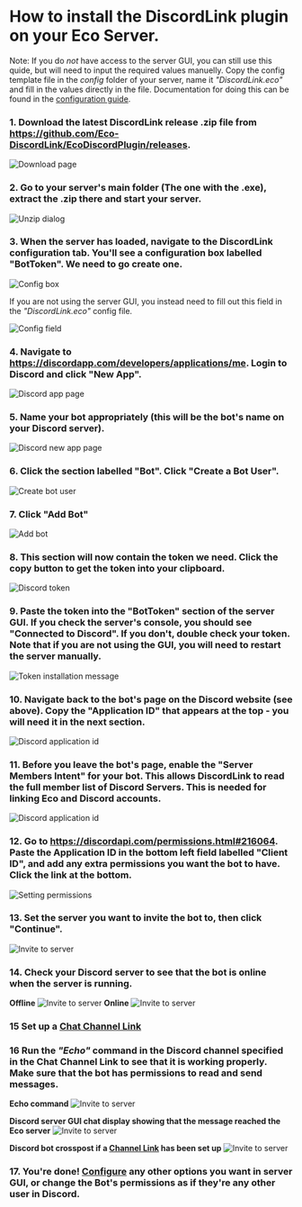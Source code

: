 # How to install the DiscordLink plugin on your Eco Server.

Note: If you do _*not*_ have access to the server GUI, you can still use this quide, but will need to input the required values manuelly. Copy the config template file in the _config_ folder of your server, name it _"DiscordLink.eco"_ and fill in the values directly in the file. Documentation for doing this can be found in the [configuration guide](ConfigurationNoGUI.md).

### 1. Download the latest DiscordLink release .zip file from <https://github.com/Eco-DiscordLink/EcoDiscordPlugin/releases>.

![Download page](images/installation/1.png)

### 2. Go to your server's main folder (The one with the .exe), extract the .zip there and start your server.

![Unzip dialog](images/installation/2.png)

### 3. When the server has loaded, navigate to the DiscordLink configuration tab. You'll see a configuration box labelled "BotToken". We need to go create one.

![Config box](images/installation/3_1.png)

If you are not using the server GUI, you instead need to fill out this field in the _"DiscordLink.eco"_ config file.

![Config field](images/installation/3_2.png)

### 4. Navigate to <https://discordapp.com/developers/applications/me>. Login to Discord and click "New App".

![Discord app page](images/installation/4.png)

### 5. Name your bot appropriately (this will be the bot's name on your Discord server).

![Discord new app page](images/installation/5.png)

### 6. Click the section labelled "Bot". Click "Create a Bot User".

![Create bot user](images/installation/6.png)

### 7. Click "Add Bot"

![Add bot](images/installation/7.png)

### 8. This section will now contain the token we need. Click the copy button to get the token into your clipboard.

![Discord token](images/installation/8.png)

### 9. Paste the token into the "BotToken" section of the server GUI. If you check the server's console, you should see "Connected to Discord". If you don't, double check your token. Note that if you are not using the GUI, you will need to restart the server manually.

![Token installation message](images/installation/9.png)

### 10. Navigate back to the bot's page on the Discord website (see above). Copy the "Application ID" that appears at the top - you will need it in the next section.

![Discord application id](images/installation/10.png)

### 11. Before you leave the bot's page, enable the "Server Members Intent" for your bot. This allows DiscordLink to read the full member list of Discord Servers. This is needed for linking Eco and Discord accounts.

![Discord application id](images/installation/11.png)

### 12. Go to <https://discordapi.com/permissions.html#216064>. Paste the Application ID in the bottom left field labelled "Client ID", and add any extra permissions you want the bot to have. Click the link at the bottom.

![Setting permissions](images/installation/12.png)

### 13. Set the server you want to invite the bot to, then click "Continue".

![Invite to server](images/installation/13.png)

### 14. Check your Discord server to see that the bot is online when the server is running.
**Offline**
![Invite to server](images/installation/14_1.png)
**Online**
![Invite to server](images/installation/14_2.png)

### 15 Set up a [Chat Channel Link](ConfigurationGUI.md)

### 16 Run the _"Echo"_ command in the Discord channel specified in the Chat Channel Link to see that it is working properly. Make sure that the bot has permissions to read and send messages.

**Echo command**
![Invite to server](images/installation/16_1.png)

**Discord server GUI chat display showing that the message reached the Eco server**
![Invite to server](images/installation/16_2.png)

**Discord bot crosspost if a [Channel Link](ConfigurationGUI.md) has been set up**
![Invite to server](images/installation/16_3.png)

### 17. You're done! [Configure](ConfigurationGUI.md) any other options you want in server GUI, or change the Bot's permissions as if they're any other user in Discord.
